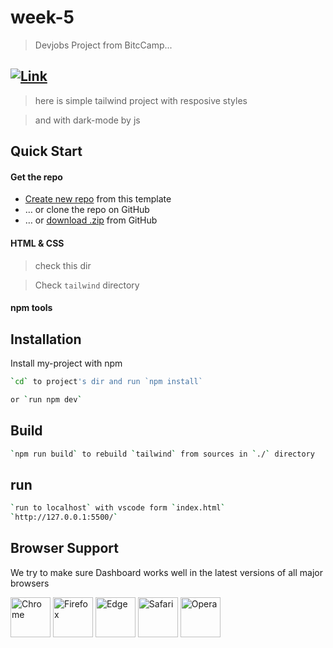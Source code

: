 # week-5
> Devjobs Project from BitcCamp...

## [![Link](https://img.shields.io/badge/<SITE>-<LINK>-<blue>)](https://vaaakoo.github.io/week-5/)

> here is simple tailwind project with resposive styles


> and with dark-mode by js


## Quick Start 

#### Get the repo

* [Create new repo](https://github.com/vaaakoo/week-5) from this template
* &hellip; or clone the repo on GitHub
* &hellip; or [download .zip](https://github.com/vaaakoo/week-5/archive/refs/heads/master.zip) from GitHub

#### HTML & CSS

>check this dir 

>Check `tailwind` directory 

#### npm tools

## Installation
Install my-project with npm
```bash
`cd` to project's dir and run `npm install` 
```
```bash
or `run npm dev` 
```

## Build
```bash
`npm run build` to rebuild `tailwind` from sources in `./` directory
```
## run 
```bash
`run to localhost` with vscode form `index.html`
`http://127.0.0.1:5500/`
```

## Browser Support

We try to make sure Dashboard works well in the latest versions of all major browsers

<img src="https://justboil.me/images/browsers-svg/chrome.svg" width="64" height="64" alt="Chrome"> <img src="https://justboil.me/images/browsers-svg/firefox.svg" width="64" height="64" alt="Firefox"> <img src="https://justboil.me/images/browsers-svg/edge.svg" width="64" height="64" alt="Edge"> <img src="https://justboil.me/images/browsers-svg/safari.svg" width="64" height="64" alt="Safari"> <img src="https://justboil.me/images/browsers-svg/opera.svg" width="64" height="64" alt="Opera">



